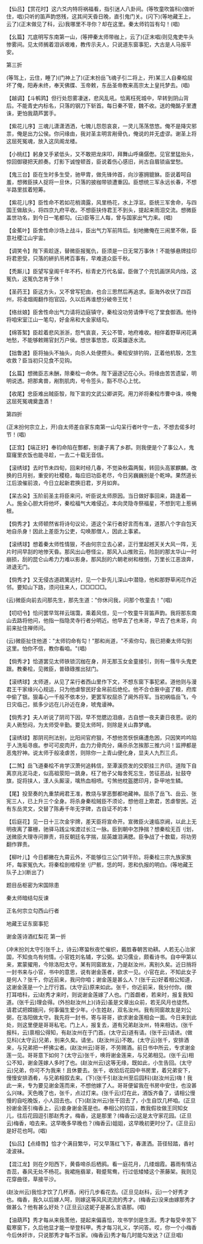 <!-- { "loadSidebar": true } -->
【仙吕】【赏花时】这六爻内特将祸福看，指引迷人八卦间。(等牧童吹笛科)(做听住，唱)只听的笛声韵悠残，这其间天昏日晚，直引鬼门关。(闪下)(等地藏王上，云了)(正末做见了科，云)我哪里不寻你？却在这里。秦太师钧旨有勾！(唱)

【幺篇】兀底明写东南第一山，(等押秦太师带枷上，云了)(正末唱)则见鬼吏牛头惨雾间。见太师搁着泪诉艰难，教传示夫人，只说道东窗事犯，大古是人马报平安。

第三折

(等驾上，云住，睡了)(门神上了)(正末扮岳飞魂子引二将上，开)某三人自秦桧屈坏了俺，阳寿未终，奉天佛牒、玉帝敕，东岳圣帝教来高宗太上皇托梦去。(唱)

【越调】【斗鹌鹑】但行处怨雾凄迷，悲风乱吼。恰离枉死城中，早转到阴山背后。不能青史内标名，只落的钢刀下斩首。每日秦不管，魏不收。送的俺酩子里遭诛，更怕我葫芦罢手。

【紫花儿序】三魂儿潇潇洒洒，七魄儿怨怨哀哀，一灵儿荡荡悠悠。俺不是降灾邪祟，俺是出力公侯。你问缘由，我对圣主明言剐骨仇，俺说的并无虚谬。谢圣上将这屈死冤魂，放入这凤阁龙楼。

【小桃红】躬身叉手紧低头，又不敢把龙床叩，拜舞山呼痛僝僽。见官里猛抬头，惊回御寝把天颜奏。灯影下诚惶顿首，臣说着伤心感旧，尚古自眉锁庙堂愁。

【鬼三台】臣在生时多生受，驰甲胄，做先锋帅首，向沙塞拥貔貅。臣说着呵自羞，想微臣挟人捉将一旦休，只落的披枷带锁遭重囚。臣想统三军永远长春，不想半路里拔着短筹。

【紫花儿序】臣性命不若如花梢滴露，风里杨花，水上浮沤。臣统三军舍命，与四国王做敌头，将四京九府平收。不想臣扶侍君王不到头，提起来雨泪交流。想微臣盖世功名，到今日一笔都勾。(云)臣等三人每，曾与国家出气力来。(唱)

【金蕉叶】臣舍性命沙场上战斗，臣出气力军前阵后。刬地撇俺在三闹里不偢，臣意社稷江山宇宙。

【调笑令】陛下索趁逐，替微臣报冤仇，臣须是一日无常万事休！不能够悬牌挂印将君恩受，只落的絣扒吊拷百事有，早难道众臣千秋。

【秃厮儿】臣望写皇阁千年不朽，标青史万代名留。臣做了个充饥画饼风内烛，这冤仇，这冤仇怎肯于休！

【圣药王】臣这方头，又不曾写犯由，也合三思然后再追求。臣海外收伏了四百州，将凌烟阁翻作抱官囚，久以后再谁想分破帝王忧！

【络丝娘】臣舍性命出气力请将边庭镇守，秦桧没功劳请俸干吃了堂食御酒。他待将咱宋室江山一笔勾，好金帛和大金家结勾。

【绵答絮】臣趁着悲风浙浙，怨气哀哀，天公不管，地府难收。相伴着野草闲花满地愁，不能够敕赐官封万户侯。想世事悠悠，叹英雄逐水流。

【拙鲁速】臣将抽头不抽头，向杀人处便攒头。秦桧安排钓钩，正着他机彀，怎生收救？臣当初只见食不见钩。

【幺篇】想微臣志未酬，除秦桧一命休。陛下逼逐记在心头。将缘由苦苦遗留，明明说透。把那禽兽，剐割肌肉，号令签头，豁不尽心上忧。

【收尾】忠臣难出贼臣彀，陛下宣的文武公卿讲究。用刀斧将秦桧市曹中诛，唤俺这屈死冤魂奠盏酒！

第四折

(正末扮何宗立上，开)自太师差自家东南第一山勾呆行者叶守一去，不想去偌多时节！(唱)

【正宫】【端正好】奉钧命陷在酆都，别妻子离了乡郡。则我便是个了事公人，鬼窟窿里衣饭也能寻趁，一去二十载无音信。

【滚绣球】去时节未四旬，回来时经几春，不觉染秋霜两鬓，转回头高冢麒麟。改换的日月别，重安的社稷稳，每应旧功臣老尽，今日另巍巍别是个乾坤。果然道长江后浪催前浪，今日立起新君换旧君，岁月如奔。

【呆古朵】玉阶前圣主将臣来问，听臣说太师原因。当日做好事回来，路逢着一人。施全心胆大将他坏，秦桧福气大难侵近。本向灵隐寺祭福星，不想到宅上惹祸根。

【倘秀才】太师顿然省将诗句议论，道这个呆行者好言而有准，道那八个字自包天地自杀身！因此上差臣为公吏，勾唤那僧人，因此上事紧。

【滚绣球】想着秦太师性情狠，不由何宗立去心紧，正行里起撼天关大风一阵，无片时间早刮的地惨天昏。那风出山卷怪尘，那风入山推败云，险刮的那太华山一时崩损，刮的昆仑山希力力难以影身。那风刮的六朝老树和根倒，万里长江恶浪奔，进退无门。

【倘秀才】又无侵古道疏篱远村，见一个卦先儿深山中潜隐，他和那野草闲花作近邻。要知山下路，须问往来人，□□□□□。

(云)微臣向前去问那先生，那先生道："你休问我，问那个牧童去！"(唱)

【叨叨令】恰问罢早驾祥云瑞霭，乘着风信，见一个牧童牛背笛声韵。我将那东南山去路将他问，他指一指隐灵寺行者分明近。他早去了也未哥，早去了也未哥，向前来扯住禅师问。

(云)微臣扯住他道："太师钧命有勾！"那和尚道，"不索你勾，我已把秦太师勾到这里。怕你不信，教你看咱。"(唱)

【倘秀才】恰道罢见太师铁锁沉枷在身，并无那玉女金童接引，则有一簇牛头鬼吏跟。教秦桧，见微臣，普碌碌推出狱门。

【滚绣球】太师道，从见了呆行者西山里作下文，不想东窗下事犯紧。道他则与漫君王干家缘兴心规运，只为他虐黎民好金帛前后绝伦。他不合仓厫中盗了粮，府库中偷了银。狠毒心一千般不依本分，更罢军权屈杀了阃外将军。当初祸临岳飞，今日灾临己，抵多少远在儿孙近在身，唬鬼谩神。

【倘秀才】夫人听说了阴司下因，早不觉腮边泪痕，古自想一夜夫妻日夜恩。说的夫人衠愁闷，为太师受辛勤。要见太师呵，则除是关山靠梦魂。

【滚绣球】那阴司刑法别，比阳间官府狠，不想他苦恹恹痛遭危困，只因笑吟吟陷于人洗垢寻痕。参可可皮肉开，血力力骨肉分，痛杀杀怎挨那三推六问！监押都是恶鬼狞神。说太师于般凌虐苦，则除你一上青山便化身，显夫人九烈三贞。

【二煞】岳飞道秦桧不肯学汉萧何追韩信，至潭溪赍发的交职挂三齐印。道陛下自离京兆泥马走，似高祖荥阳一跳身。枉了他子父每舍死忘生，苦征恶战，扯鼓夺旗，捉将挟人，漾人头厮滚，噙热血相喷。亏煞他枕盔腮印月，卧甲地生鳞。

【尾】投至奏的九重禁阙君王准，教烧与掌恶酆都地藏神。屈杀了岳飞、岳云、张宪三人，已上升三个全身。将杀身秦桧贼臣不须论，想他诳上欺君，苦虐黎民。近有东岳灵文，交替了陈寿千年无字碑，古自证不的本！

【后庭花】见一日十三次金宇牌，差天臣将宣命开。宣微臣火速临京阙，以此上无明夜离了寨栅，驰驿马践尘埃渡过长江一脉。臣到朝中怎挣揣？想秦桧无百刂划，送微臣大理寺问罪责，将反朝廷名字揣，屈英雄泪满腮。臣争战了十数载，将功劳翻作罪责。

【柳叶儿】今日都撇在九霄云外，不能够位三公门转干阶。将秦桧三宗九族家族坏，每家冤仇大。将秦桧剖棺椁坐刂尸骸，恁的呵，恩和仇报的明白。(等地藏王队子上)(断出了)

题目岳枢密为宋国除患

秦太师暗结勾反谏

正名何宗立勾西山行者

地藏王证东窗事犯
　

谢金莲诗酒红梨花
第一折

(冲末扮刘太守引张千上，诗云)寒蛩秋夜忙催织，戴胜春朝苦劝耕。人若无心治家国，不知虫鸟有何情。小官姓刘名辅，字公弼。幼习儒业，颇看诗书。自中甲第以来，累蒙擢用，今除洛阳太守。某有同窗故友，乃是赵汝州，离别久矣。近日捎将一封书来与小官，书中的意思，说有谢金莲者，欲求一见。小官在此，不知此女子是何人？张千，你近前来，我问你咱；谢金莲是甚么人？(张千云)好着相公知道，这谢金莲是一个上厅行首。(太守云)原来如此。张千，你近前采，我分付你。(做打耳喑科，云)赵秀才来时，则说谢金莲嫁了人也。门首觑者，若来时，报复我知道。(张千云)理会得。(外扮赵汝州上)(诗云)虽是文章出众前，若无风月也徒然。请君试把嫦娥问，何事偏生爱少年。小生姓赵，双名汝州。我有同窗故友是刘公弼，在洛阳做太守。我先将一封书，寄与哥哥，欲求谢金莲相会一面。今日来到此处，则这里便是哥哥私宅。门上人，报复去，道有兄弟赵汝州，特来相访。(张千报科，云)禀相公得知，有赵汝州在于门首。(太守云)道有请。(张千云)请进。(做见科)(太守云)兄弟，别来久矣。请坐。(赵汝州云)不敢。(太守云)张千，安排酒来，与兄弟把一杯拂尘者。(赵汝州云)哥哥，不劳赐酒。前日书中所云，专求谢金莲一见。哥哥意下如何？(太守云)张千，唤将谢金莲来，与兄弟相见。(张千云)相公不知，谢金莲嫁人多时了也。(赵汝州云)这等无缘，既如此，小生告回。(太守云)兄弟，你可不为我来！且休要去。张千，收拾后花园中书房里，着兄弟安下，慢慢安排酒肴，与兄弟相叙去来。(下)(张千引赵汝州至后园科)(赵汝州云)嗨！我此一来，专为要见谢金莲而来，不想他嫁了人。哥哥便留我在书房中安住，也没甚么兴味。天色晚了也，张千，点过灯来。(张千云)灯在此，酒饭齐备了，请相公慢慢的自吃晚饭，小人回去也。(下)(赵汝州云)张千回去了，小生自饮几杯咱。(正旦扮谢金莲引梅香上，云)妾身谢金莲是也。奉相公的钧旨，教我假妆做王同知女儿，往后花园逗引那赵秀才。梅香，这是那里？(梅香云)这是太守家花园。(正旦云)梅香，咱去来。这早晚多早晚也？(梅香云)姐姐，这早晚初更时分了。(正旦云)是好花也呵。(唱)

【仙吕】【点绛唇】恰才个满目繁华，可又早落红飞下，春潇洒。苔径轻踏，香衬凌波袜。

【混江龙】则在夕阳西下，黄昏啼杀后栖鸦。看一庭花月，几缕烟霞。暮雨有情沾杏蕊，春风无处不杨花。我裙拖翡翠，鞋蹙鸳鸯，行过低矮矮这个荼藤架。我则见花穿曲径，草接平沙。

(赵汝州云)我恰才饮了几杯酒，闲行几步看花去。(正旦见赵科，云)一个好秀才也。梅香，我久以后嫁人呵，则嫁这等风风流流的秀才。(梅香云)没来由嫁那秀才做甚么？他有甚么好处？(正旦云)这妮子是甚么言语那。(唱)

【油葫芦】秀才每从来我羡他，提起来偏喜恰，攻书学剑是生涯。秀才每受辛苦下载寒窗下，久后他显才能一举登科甲。秀才每习礼义，学问答。哎，你一个小梅香今后休奸诈，只说那秀才每不当家。(梅香云)秀才每几时能勾发达？(正旦唱)

